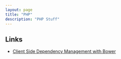 ```yaml
---
layout: page
title: "PHP"
description: "PHP Stuff"
---
```



## Links

* [Client Side Dependency Management with Bower](https://inviqa.com/blog/manage-project-dependencies-bower-and-composer)


